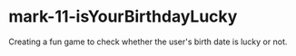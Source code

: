# mark-11-isYourBirthdayLucky
Creating a fun game to check whether the user's birth date is lucky or not.
